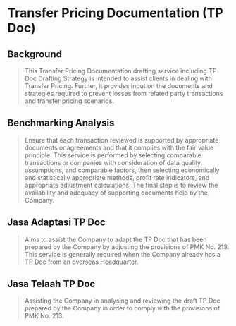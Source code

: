 # Transfer Pricing Documentation (TP Doc)
## Background
> This Transfer Pricing Documentation drafting service including TP Doc Drafting Strategy is intended to assist clients in dealing with Transfer Pricing. Further, it provides input on the documents and strategies required to prevent losses from related party transactions and transfer pricing scenarios.

## Benchmarking Analysis 
> Ensure that each transaction reviewed is supported by appropriate documents or agreements and that it complies with the fair value principle. This service is performed by selecting comparable transactions or companies with consideration of data quality, assumptions, and comparable factors, then selecting economically and statistically appropriate methods, profit rate indicators, and appropriate adjustment calculations. The final step is to review the availability and adequacy of supporting documents held by the Company.
## Jasa Adaptasi TP Doc
> Aims to assist the Company to adapt the TP Doc that has been prepared by the Company by adjusting the provisions of PMK No. 213. This service is generally required when the Company already has a TP Doc from an overseas Headquarter.
## Jasa Telaah TP Doc
> Assisting the Company in analysing and reviewing the draft TP Doc prepared by the Company in order to comply with the provisions of PMK No. 213.